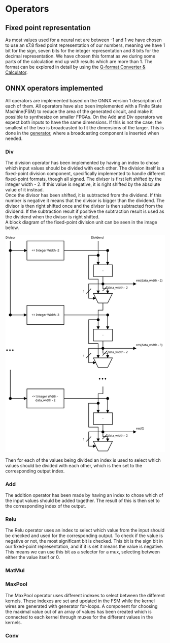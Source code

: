 # Operators

## Fixed point representation

As most values used for a neural net are between -1 and 1 we have chosen to use an s7.8 fixed point representation of our numbers, meaning we have 1 bit for the sign, seven bits for the integer representation and 8 bits for the decimal representation. We have chosen this format as we during some parts of the calculation end up with results which are more than 1. The format can be explored in detail by using the [Q-format Converter & Calculator](https://chummersone.github.io/qformat.html).

## ONNX operators implemented

All operators are implemented based on the ONNX version 1 description of each of them. All operators have also been implemented with a Finite State Machine(FSM) to reduce the area of the generated circuit, and make it possible to synthesize on smaller FPGAs. On the Add and Div operators we expect both inputs to have the same dimensions. If this is not the case, the smallest of the two is broadcasted to fit the dimensions of the larger. This is done in the [generator](../../generator/README.md), where a broadcasting component is inserted when needed.

### Div

The division operator has been implemented by having an index to chose which input values should be divided with each other. The division itself is a fixed-point division component, specifically implemented to handle different fixed-point formats, though all signed. The divisor  is first left shifted by the integer width - 2. If this value is negative, it is right shifted by the absolute value of it instead.  
Once the divisor has been shifted, it is subtracted from the dividend. If this number is negative it means that the divisor is bigger than the dividend. The divisor is then right shifted once and the divisor is then subtracted from the dividend. If the subtraction result if positive the subtraction result is used as the dividend when the divisor is right shifted.  
A block diagram of the fixed-point division unit can be seen in the image below.

![Division unit for fixed-point division](../Diagrams/Division-unit.svg)

Then for each of the values being divided an index is used to select which values should be divided with each other, which is then set to the corresponding output index.

### Add

The addition operator has been made by having an index to chose which of the input values should be added together. The result of this is then set to the corresponding index of the output.

### Relu

The Relu operator uses an index to select which value from the input should be checked and used for the corresponding output. To check if the value is negative or not, the most significant bit is checked. This bit is the sign bit in our fixed-point representation, and if it is set it means the value is negative. This means we can use this bit as a selector for a mux, selecting between either the value itself or 0.

### MatMul



### MaxPool

The MaxPool operator uses different indexes to select between the different kernels. These indexes are set and updated in the FSM while the kernel wires are generated with generator for-loops. A component for choosing the maximal value out of an array of values has been created which is connected to each kernel through muxes for the different values in the kernels. 

### Conv

